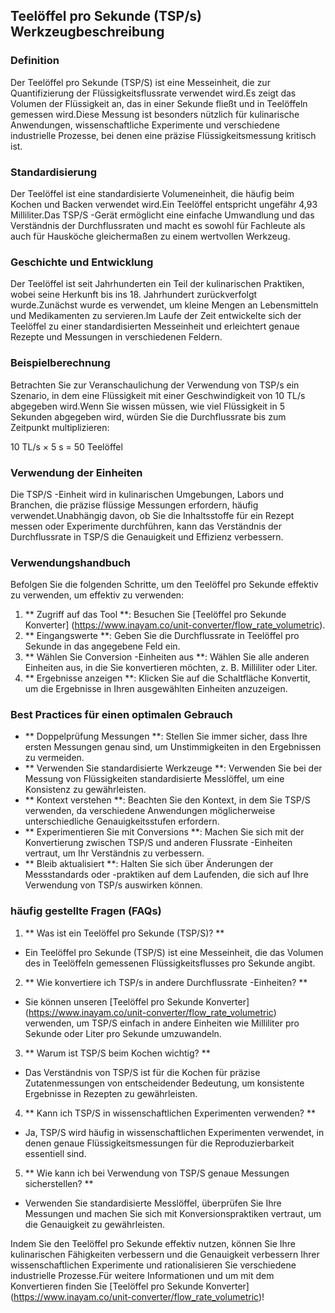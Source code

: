 ## Teelöffel pro Sekunde (TSP/s) Werkzeugbeschreibung

### Definition
Der Teelöffel pro Sekunde (TSP/S) ​​ist eine Messeinheit, die zur Quantifizierung der Flüssigkeitsflussrate verwendet wird.Es zeigt das Volumen der Flüssigkeit an, das in einer Sekunde fließt und in Teelöffeln gemessen wird.Diese Messung ist besonders nützlich für kulinarische Anwendungen, wissenschaftliche Experimente und verschiedene industrielle Prozesse, bei denen eine präzise Flüssigkeitsmessung kritisch ist.

### Standardisierung
Der Teelöffel ist eine standardisierte Volumeneinheit, die häufig beim Kochen und Backen verwendet wird.Ein Teelöffel entspricht ungefähr 4,93 Milliliter.Das TSP/S -Gerät ermöglicht eine einfache Umwandlung und das Verständnis der Durchflussraten und macht es sowohl für Fachleute als auch für Hausköche gleichermaßen zu einem wertvollen Werkzeug.

### Geschichte und Entwicklung
Der Teelöffel ist seit Jahrhunderten ein Teil der kulinarischen Praktiken, wobei seine Herkunft bis ins 18. Jahrhundert zurückverfolgt wurde.Zunächst wurde es verwendet, um kleine Mengen an Lebensmitteln und Medikamenten zu servieren.Im Laufe der Zeit entwickelte sich der Teelöffel zu einer standardisierten Messeinheit und erleichtert genaue Rezepte und Messungen in verschiedenen Feldern.

### Beispielberechnung
Betrachten Sie zur Veranschaulichung der Verwendung von TSP/s ein Szenario, in dem eine Flüssigkeit mit einer Geschwindigkeit von 10 TL/s abgegeben wird.Wenn Sie wissen müssen, wie viel Flüssigkeit in 5 Sekunden abgegeben wird, würden Sie die Durchflussrate bis zum Zeitpunkt multiplizieren:

10 TL/s × 5 s = 50 Teelöffel

### Verwendung der Einheiten
Die TSP/S -Einheit wird in kulinarischen Umgebungen, Labors und Branchen, die präzise flüssige Messungen erfordern, häufig verwendet.Unabhängig davon, ob Sie die Inhaltsstoffe für ein Rezept messen oder Experimente durchführen, kann das Verständnis der Durchflussrate in TSP/S die Genauigkeit und Effizienz verbessern.

### Verwendungshandbuch
Befolgen Sie die folgenden Schritte, um den Teelöffel pro Sekunde effektiv zu verwenden, um effektiv zu verwenden:
1. ** Zugriff auf das Tool **: Besuchen Sie [Teelöffel pro Sekunde Konverter] (https://www.inayam.co/unit-converter/flow_rate_volumetric).
2. ** Eingangswerte **: Geben Sie die Durchflussrate in Teelöffel pro Sekunde in das angegebene Feld ein.
3. ** Wählen Sie Conversion -Einheiten aus **: Wählen Sie alle anderen Einheiten aus, in die Sie konvertieren möchten, z. B. Milliliter oder Liter.
4. ** Ergebnisse anzeigen **: Klicken Sie auf die Schaltfläche Konvertit, um die Ergebnisse in Ihren ausgewählten Einheiten anzuzeigen.

### Best Practices für einen optimalen Gebrauch
- ** Doppelprüfung Messungen **: Stellen Sie immer sicher, dass Ihre ersten Messungen genau sind, um Unstimmigkeiten in den Ergebnissen zu vermeiden.
- ** Verwenden Sie standardisierte Werkzeuge **: Verwenden Sie bei der Messung von Flüssigkeiten standardisierte Messlöffel, um eine Konsistenz zu gewährleisten.
- ** Kontext verstehen **: Beachten Sie den Kontext, in dem Sie TSP/S verwenden, da verschiedene Anwendungen möglicherweise unterschiedliche Genauigkeitsstufen erfordern.
- ** Experimentieren Sie mit Conversions **: Machen Sie sich mit der Konvertierung zwischen TSP/S und anderen Flussrate -Einheiten vertraut, um Ihr Verständnis zu verbessern.
- ** Bleib aktualisiert **: Halten Sie sich über Änderungen der Messstandards oder -praktiken auf dem Laufenden, die sich auf Ihre Verwendung von TSP/s auswirken können.

### häufig gestellte Fragen (FAQs)

1. ** Was ist ein Teelöffel pro Sekunde (TSP/S)? **
- Ein Teelöffel pro Sekunde (TSP/S) ​​ist eine Messeinheit, die das Volumen des in Teelöffeln gemessenen Flüssigkeitsflusses pro Sekunde angibt.

2. ** Wie konvertiere ich TSP/s in andere Durchflussrate -Einheiten? **
- Sie können unseren [Teelöffel pro Sekunde Konverter] (https://www.inayam.co/unit-converter/flow_rate_volumetric) verwenden, um TSP/S einfach in andere Einheiten wie Milliliter pro Sekunde oder Liter pro Sekunde umzuwandeln.

3. ** Warum ist TSP/S beim Kochen wichtig? **
- Das Verständnis von TSP/S ist für die Kochen für präzise Zutatenmessungen von entscheidender Bedeutung, um konsistente Ergebnisse in Rezepten zu gewährleisten.

4. ** Kann ich TSP/S in wissenschaftlichen Experimenten verwenden? **
- Ja, TSP/S wird häufig in wissenschaftlichen Experimenten verwendet, in denen genaue Flüssigkeitsmessungen für die Reproduzierbarkeit essentiell sind.

5. ** Wie kann ich bei Verwendung von TSP/S genaue Messungen sicherstellen? **
- Verwenden Sie standardisierte Messlöffel, überprüfen Sie Ihre Messungen und machen Sie sich mit Konversionspraktiken vertraut, um die Genauigkeit zu gewährleisten.

Indem Sie den Teelöffel pro Sekunde effektiv nutzen, können Sie Ihre kulinarischen Fähigkeiten verbessern und die Genauigkeit verbessern Ihrer wissenschaftlichen Experimente und rationalisieren Sie verschiedene industrielle Prozesse.Für weitere Informationen und um mit dem Konvertieren finden Sie [Teelöffel pro Sekunde Konverter] (https://www.inayam.co/unit-converter/flow_rate_volumetric)!